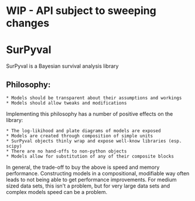 # WIP - API subject to sweeping changes

# SurPyval

SurPyval is a Bayesian survival analysis library

## Philosophy:
    
    * Models should be transparent about their assumptions and workings
    * Models should allow tweaks and modifications

Implementing this philosophy has a number of positive effects on the library:

    * The log-likihood and plate diagrams of models are exposed
    * Models are created through composition of simple units
    * SurPyval objects thinly wrap and expose well-know libraries (esp. scipy)
    * There are no hand-offs to non-python objects
    * Models allow for substitution of any of their composite blocks
    
In general, the trade-off to buy the above is speed and memory performance.  Constructing models in a compositional, modifiable way often leads to not being able to get performance improvements.  For medium sized data sets, this isn't a problem, but for very large data sets and complex models speed can be a problem.